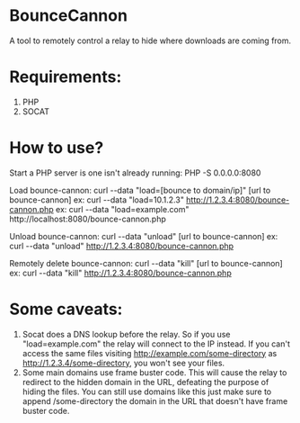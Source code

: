 # BounceCannon
A tool to remotely control a relay to hide where downloads are coming from.

# Requirements:
1. PHP
2. SOCAT

# How to use?
Start a PHP server is one isn't already running:
PHP -S 0.0.0.0:8080

Load bounce-cannon:
curl --data "load=[bounce to domain/ip]" [url to bounce-cannon]
ex: curl --data "load=10.1.2.3" http://1.2.3.4:8080/bounce-cannon.php
ex: curl --data "load=example.com" http://localhost:8080/bounce-cannon.php

Unload bounce-cannon:
curl --data "unload" [url to bounce-cannon]
ex: curl --data "unload" http://1.2.3.4:8080/bounce-cannon.php

Remotely delete bounce-cannon:
curl --data "kill" [url to bounce-cannon]
ex: curl --data "kill" http://1.2.3.4:8080/bounce-cannon.php

# Some caveats:
1. Socat does a DNS lookup before the relay. So if you use "load=example.com" the relay will connect to the IP instead. If you can't access the same files visiting http://example.com/some-directory as http://1.2.3.4/some-directory, you won't see your files.
2. Some main domains use frame buster code. This will cause the relay to redirect to the hidden domain in the URL, defeating the purpose of hiding the files. You can still use domains like this just make sure to append /some-directory the domain in the URL that doesn't have frame buster code.
